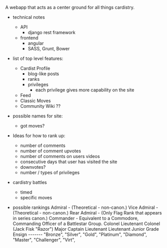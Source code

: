 A webapp that acts as a center ground for all things cardistry.


- technical notes
	- API
		- django rest framework
	- frontend
		- angular
		- SASS, Grunt, Bower


- list of top level features:
	- Cardist Profile
		- blog-like posts
		- ranks
		- privileges
			- each privilege gives more capability on the site
	- Feed
	- Classic Moves
	- Community Wiki ?? 


- possible names for site:
	- got moves?


- Ideas for how to rank up:
	- number of comments
	- number of comment upvotes
	- number of comments on users videos
	- consecutive days that user has visited the site
	- downvotes?
 	- number / types of privileges


- cardistry battles
	- timed
	- specific moves


- possible rankings
		Admiral - (Theoretical - non-canon.)
		Vice Admiral - (Theoretical - non-canon.)
		Rear Admiral - (Only Flag Rank that appears in series canon.)
		Commander - Equivalent to a Commodore, Commanding Officer of a Battlestar Group.
		Colonel
		Lieutenant Colonel (Jack Fisk "Razor")
		Major
		Captain
		Lieutenant
		Lieutenant Junior Grade
		Ensign
		-------
		"Bronze",
		"Silver",
		"Gold",
		"Platinum",
		"Diamond",
		"Master",
		"Challenger",
		"Virt",

